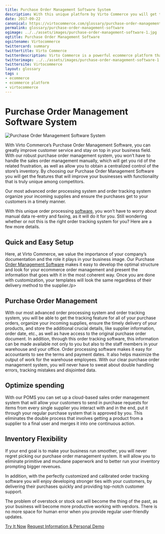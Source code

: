 ```yaml
--- 
title: Purchase Order Management Software System
description: With this unique platform by Virto Commerce you will get the features that will improve your businesses with functionality that is truly unique among competitors. Learn more about advantages of using our Purchase Order Management Software in this article.
date: 2017-09-22
canonical: https://virtocommerce.com/glossary/purchase-order-management-software
permalink: glossary/purchase-order-management-software
ogimage: ../../assets/images/purchase-order-management-software-1.jpg
ogtitle: Purchase Order Management Software
ogsitename: Virtocommerce
twittercard: summary
twittertitle: Virto Commerce
twitterdescription: Virto Commerce is a powerful ecommerce platform that includes everything you need to create an online store and sell online. Try it free with Free Community License
twitterimage: ../../assets/images/purchase-order-management-software-1.jpg
twittersite: Virtocommerce
layout: glossary
tags : 
- ecommerce
- ecommerce platform
- virtocommerce 
---
```

<div class="business-cnt">
    <div class="head __cart">
        <h1>Purchase Order Management Software System</h1>
    </div>
    <img alt="Purchase Order Management Software System" src="assets/images/purchase-order-management-software-1.jpg" />
    <p class="text">With Virto Commerce’s Purchase Order Management Software, you can greatly improve customer service and stay on top in your business field. With our robust purchase order management system, you won’t have to handle the sales order management manually, which will get you rid of the related frustration, as well as allow you to obtain a centralized control of the store’s inventory. By choosing our Purchase Order Management Software you will get the features that will improve your businesses with functionality that is truly unique among competitors.</p>
    <p class="text">Our most advanced order processing system and order tracking system organize your incoming supplies and ensure the purchases get to your customers in a timely manner.</p>
    <p class="text">With this unique order processing  <a href="{{ 'https://virtocommerce.com/b2b-ecommerce-platform' | absolute_url }}">software</a>, you won’t have to worry about manual data re-entry and faxing, as it will do it for you. Still wondering whether or not this is the right order tracking system for you? Here are a few more details.</p>
    <h2><strong>Quick and Easy Setup</strong></h2>
    <p class="text">Here, at Virto Commerce, we value the importance of your company’s documentation and the role it plays in your business image. Our Purchase <a href="{{ 'https://virtocommerce.com/order-management-software' | absolute_url }}">Order Management Software</a> makes it easy to develop the optimal structure and look for your ecommerce order management and present the information that goes with it in the most coherent way. Once you are done with customization, your templates will look the same regardless of their delivery method to the supplier./p>  
    <h2><strong>Purchase Order Management</strong></h2>
    <p class="text">With our most advanced order processing system and order tracking system, you will be able to get the tracking feature for all of your purchase orders, organize your incoming supplies, ensure the timely delivery of your products, and store the additional crucial details, like supplier information, order date, etc., as well as have access to the original purchase order document. In addition, through this order tracking software, this information can be made available not only to you but also to the staff members in your warehouse and your office. Order processing software makes it easy for accountants to see the terms and payment dates. It also helps maximize the output of work for the warehouse employees. With our clear purchase order management system, you will never have to sweat about double handling errors, tracking mistakes and disjointed data.</p>
    <h2><strong>Optimize spending</strong></h2>
    <p class="text">With our POMS you can set up a cloud-based sales order management system that will allow your customers to send in purchase requests for items from every single supplier you interact with and in the end, put it through your regular purchase system that is approved by you. This eliminates the double process that involves getting a product from a supplier to a final user and merges it into one continuous action.</p>
    <h2><strong>Inventory Flexibility</strong></h2>
    <p class="text">If your end goal is to make your business run smoother, you will never regret picking our purchase order management system. It will allow you to eliminate primitive and mundane paperwork and to better run your inventory prompting bigger revenues.</p>
    <p class="text">In addition, with the perfectly customized and calibrated order tracking software you will enjoy developing stronger ties with your customers, by delivering their purchases quickly and providing top-notch customer support. </p>
    <p class="text">The problem of overstock or stock out will become the thing of the past, as your business will become more productive working with vendors. There is no more space for human error when you provide regular user-friendly updates.</p>
    <div class="buttons">
        <a class="button fill" href="/try-now">Try It Now</a>
        <a class="button fill" href="/contact-us">Request Information & Personal Demo</a>
    </div>
</div>
